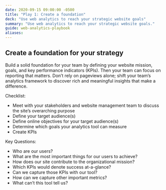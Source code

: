 ```yaml
---
date: 2020-09-15 09:00:00 -0500
title: "Play 1: Create a foundation"
deck: "Use web analytics to reach your strategic website goals"
summary: "Use web analytics to reach your strategic website goals."
guide: web-analytics-playbook
aliases:
---
```

## Create a foundation for your strategy

Build a solid foundation for your team by defining your website mission, goals, and key performance indicators (KPIs). Then your team can focus on reporting that matters. Don’t rely on pageviews alone; shift your team’s analytics framework to discover rich and meaningful insights that make a difference.

Checklist:

- Meet with your stakeholders and website management team to discuss the site’s overarching purpose
- Define your target audience(s)
- Define online objectives for your target audience(s)
- Determine which goals your analytics tool can measure
- Create KPIs

Key Questions:  

- Who are our users?
- What are the most important things for our users to achieve?
- How does our site contribute to the organizational mission?
- Which KPIs would denote success at-a-glance?
- Can we capture those KPIs with our tool?
- How can we capture other important metrics?
- What can’t this tool tell us?